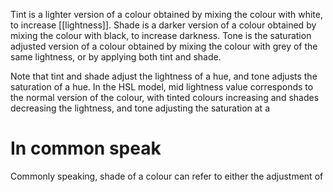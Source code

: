 Tint is a lighter version of a colour obtained by mixing the colour with white, to increase [[lightness]].
Shade is a darker version of a colour obtained by mixing the colour with black, to increase darkness.
Tone is the saturation adjusted version of a colour obtained by mixing the colour with grey of the same lightness, or by applying both tint and shade.

Note that tint and shade adjust the lightness of a hue, and tone adjusts the saturation of a hue.
In the HSL model, mid lightness value corresponds to the normal version of the colour, with tinted colours increasing and shades decreasing the lightness, and tone adjusting the saturation at a 

# In common speak
Commonly speaking, shade of a colour can refer to either the adjustment of 